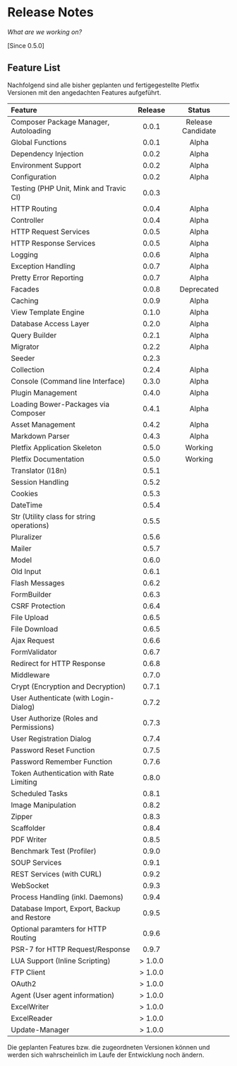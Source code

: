# Release Notes

_What are we working on?_

[Since 0.5.0]

## Feature List

Nachfolgend sind alle bisher geplanten und fertigegestellte Pletfix Versionen mit den angedachten Features aufgeführt.    

| Feature  | Release | Status |
|:---------|:-------:|:------:|
| Composer Package Manager, Autoloading | 0.0.1 | Release Candidate |
| Global Functions |  0.0.1 | Alpha |
| Dependency Injection | 0.0.2 | Alpha | 
| Environment Support | 0.0.2 | Alpha |
| Configuration | 0.0.2 | Alpha |
| Testing (PHP Unit, Mink and Travic CI) | 0.0.3 | |
| HTTP Routing | 0.0.4 | Alpha |
| Controller | 0.0.4 | Alpha |
| HTTP Request Services | 0.0.5 | Alpha |
| HTTP Response Services | 0.0.5 | Alpha |
| Logging | 0.0.6 | Alpha |
| Exception Handling | 0.0.7 | Alpha |
| Pretty Error Reporting |  0.0.7 | Alpha |
| Facades | 0.0.8 | Deprecated |
| Caching | 0.0.9 | Alpha |
| View Template Engine | 0.1.0 | Alpha |
| Database Access Layer | 0.2.0 | Alpha |
| Query Builder |  0.2.1 | Alpha |
| Migrator | 0.2.2 | Alpha |
| Seeder | 0.2.3 | |
| Collection | 0.2.4 | Alpha |
| Console (Command line Interface) | 0.3.0 | Alpha | 
| Plugin Management | 0.4.0 | Alpha |
| Loading Bower-Packages via Composer | 0.4.1 | Alpha | 
| Asset Management | 0.4.2 | Alpha |
| Markdown Parser | 0.4.3 | Alpha |
| Pletfix Application Skeleton | 0.5.0 | Working |
| Pletfix Documentation | 0.5.0 | Working |
| Translator (l18n) | 0.5.1 | |
| Session Handling | 0.5.2 | |
| Cookies | 0.5.3 | |
| DateTime | 0.5.4 | |
| Str (Utility class for string operations) | 0.5.5 | | 
| Pluralizer | 0.5.6 | |
| Mailer | 0.5.7 | |
| Model | 0.6.0 | |
| Old Input | 0.6.1 | |
| Flash Messages | 0.6.2 | |
| FormBuilder| 0.6.3 | |
| CSRF Protection | 0.6.4 | |
| File Upload | 0.6.5 | |
| File Download | 0.6.5 | |
| Ajax Request | 0.6.6 | |
| FormValidator| 0.6.7 | |
| Redirect for HTTP Response | 0.6.8 | |
| Middleware | 0.7.0 | |
| Crypt (Encryption and Decryption) | 0.7.1 | |
| User Authenticate (with Login-Dialog) | 0.7.2 | |
| User Authorize (Roles and Permissions) | 0.7.3 | |
| User Registration Dialog | 0.7.4 | |
| Password Reset Function | 0.7.5 | |
| Password Remember Function | 0.7.6 | |
| Token Authentication with Rate Limiting | 0.8.0 | |
| Scheduled Tasks | 0.8.1 | |
| Image Manipulation | 0.8.2 | |
| Zipper | 0.8.3 | |
| Scaffolder | 0.8.4 | |
| PDF Writer | 0.8.5 | |
| Benchmark Test (Profiler) | 0.9.0 | |
| SOUP Services | 0.9.1 | |
| REST Services (with CURL) | 0.9.2 | |
| WebSocket | 0.9.3 | |
| Process Handling (inkl. Daemons) | 0.9.4 | |
| Database Import, Export, Backup and Restore | 0.9.5 | |
| Optional paramters for HTTP Routing | 0.9.6 | |
| PSR-7 for HTTP Request/Response | 0.9.7 | |
| LUA Support (Inline Scripting) | &gt; 1.0.0 | |
| FTP Client | &gt; 1.0.0 | |
| OAuth2 | &gt; 1.0.0 | |
| Agent (User agent information) | &gt; 1.0.0 | |
| ExcelWriter | &gt; 1.0.0 | |
| ExcelReader | &gt; 1.0.0 | |
| Update-Manager | &gt; 1.0.0 | |

> 
<i class="fa fa-exclamation-circle fa-2x" aria-hidden="true"></i> Die geplanten Features bzw. die zugeordneten Versionen können und werden sich wahrscheinlich im Laufe der Entwicklung noch ändern. 

<!-- 
Testing
    PHPUnit
        http://florianherlings.de/artikel/php_integration_testing_phpunit_mink
    Mink
        http://mink.behat.org/en/latest/
    Travis CI
        https://travis-ci.org
        https://www.thewebhatesme.com/entwicklung/travis-ci/
-->

<!--
Session-Handling 
    https://github.com/auraphp/Aura.Session/blob/2.x/README.md

Cookies - Work with cookies
    https://fuelphp.com/docs/classes/cookie.html
    in Laravel ist es Teil vom Request-Objekt
    
Crypt - Encryption and Decryption
    https://laravel.com/docs/5.4/encryption
    https://fuelphp.com/docs/classes/crypt/usage.html   
     
DateTime (\Carbon\Carbon)
    - https://github.com/fightbulc/moment.php
    - http://momentjs.com/docs/
    oder:
    - https://github.com/cakephp/chronos
   
Image   
   Image manipulation using GD or ImageMagick (s. FuelPHP)
   
FTP Client 
    Send or receive files using FTP (s. FuelPHP)
     
Pluralizer
    https://github.com/propelorm/Propel2/tree/master/src/Propel/Common/Pluralizer
     
Str 
    Utility class for string operations (s. FuelPHP)
     
Agent 
    User agent information (s. https://fuelphp.com/docs/classes/agent/usage.html)
   
     
Database Access Layer:
    - Rückgabe von query() ändern-> collection() (lediet die Performance?)
    - database-Objekt, Wording ändern: "column type supported by Database Layer" -> "database abstract type"
    - getSql() für db-Objekt. Evtl zentral steuerbar machen, dass mitgeloggt werden kann.
    - Besser: Event-Handlich einbauene

Model (ORM, ActiveRecord, Repository)
    ActiveRecord oder DataMapper?
    Kandidaten:  http://www.gajotres.net/best-available-php-orm-libraries-part-1/
    - Eloquent
    - Doctrine2 (Using Doctrine 2 will be an overkill.)
        http://www.doctrine-project.org/
        https://www.sitepoint.com/laravel-doctrine-best-of-both-worlds/
        http://docs.doctrine-project.org/projects/doctrine-dbal/en/latest/reference/data-retrieval-and-manipulation.html
    - Propel2
        http://propelorm.org/Propel/documentation/
        https://github.com/propelorm/Propel2     

PSR-7: HTTP message interfaces (für HTTP Request/Response)
    http://www.php-fig.org/psr/psr-7/
-->



